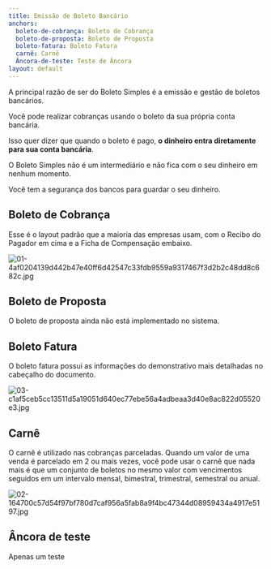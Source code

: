 ```yaml
---
title: Emissão de Boleto Bancário
anchors:
  boleto-de-cobrança: Boleto de Cobrança
  boleto-de-proposta: Boleto de Proposta
  boleto-fatura: Boleto Fatura
  carnê: Carnê
  Âncora-de-teste: Teste de Âncora
layout: default
---
```


A principal razão de ser do Boleto Simples é a emissão e gestão de boletos bancários.

Você pode realizar cobranças usando o boleto da sua própria conta bancária.

Isso quer dizer que quando o boleto é pago, **o dinheiro entra diretamente para sua conta bancária**.

O Boleto Simples não é um intermediário e não fica com o seu dinheiro em nenhum momento.

Você tem a segurança dos bancos para guardar o seu dinheiro.

## Boleto de Cobrança

Esse é o layout padrão que a maioria das empresas usam, com o Recibo do Pagador em cima e a Ficha de Compensação embaixo.

![01-4af0204139d442b47e40ff6d42547c33fdb9559a9317467f3d2b2c48dd8c682c.jpg](/uploads/01-4af0204139d442b47e40ff6d42547c33fdb9559a9317467f3d2b2c48dd8c682c.jpg)

## Boleto de Proposta

O boleto de proposta ainda não está implementado no sistema.

## Boleto Fatura

O boleto fatura possui as informações do demonstrativo mais detalhadas no cabeçalho do documento.

![03-c1af5ceb5cc13511d5a19051d640ec77ebe56a4adbeaa3d40e8ac822d05520e3.jpg](/uploads/03-c1af5ceb5cc13511d5a19051d640ec77ebe56a4adbeaa3d40e8ac822d05520e3.jpg)

## Carnê

O carnê é utilizado nas cobranças parceladas. Quando um valor de uma venda é parcelado em 2 ou mais vezes, você pode usar o carnê que nada mais é que um conjunto de boletos no mesmo valor com vencimentos seguidos em um intervalo mensal, bimestral, trimestral, semestral ou anual.

![02-164700c57d54f97bf780d7caf956a5fab8a9f4bc47344d08959434a4917e5197.jpg](/uploads/02-164700c57d54f97bf780d7caf956a5fab8a9f4bc47344d08959434a4917e5197.jpg)

## Âncora de teste

Apenas um teste